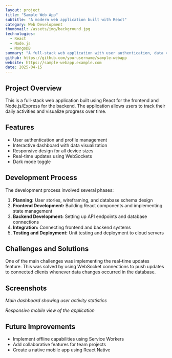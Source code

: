 ```yaml
---
layout: project
title: "Sample Web App"
subtitle: "A modern web application built with React"
category: Web Development
thumbnail: /assets/img/background.jpg
technologies: 
  - React
  - Node.js
  - MongoDB
summary: "A full-stack web application with user authentication, data visualization, and responsive design."
github: https://github.com/yourusername/sample-webapp
website: https://sample-webapp.example.com
date: 2025-04-15
---
```


## Project Overview

This is a full-stack web application built using React for the frontend and Node.js/Express for the backend. The application allows users to track their daily activities and visualize progress over time.

## Features

- User authentication and profile management
- Interactive dashboard with data visualization
- Responsive design for all device sizes
- Real-time updates using WebSockets
- Dark mode toggle

## Development Process

The development process involved several phases:

1. **Planning:** User stories, wireframing, and database schema design
2. **Frontend Development:** Building React components and implementing state management
3. **Backend Development:** Setting up API endpoints and database connections
4. **Integration:** Connecting frontend and backend systems
5. **Testing and Deployment:** Unit testing and deployment to cloud servers

## Challenges and Solutions

One of the main challenges was implementing the real-time updates feature. This was solved by using WebSocket connections to push updates to connected clients whenever data changes occurred in the database.

## Screenshots

*Main dashboard showing user activity statistics*

*Responsive mobile view of the application*

## Future Improvements

- Implement offline capabilities using Service Workers
- Add collaborative features for team projects
- Create a native mobile app using React Native